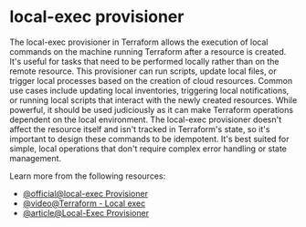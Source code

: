 # local-exec provisioner

The local-exec provisioner in Terraform allows the execution of local commands on the machine running Terraform after a resource is created. It's useful for tasks that need to be performed locally rather than on the remote resource. This provisioner can run scripts, update local files, or trigger local processes based on the creation of cloud resources. Common use cases include updating local inventories, triggering local notifications, or running local scripts that interact with the newly created resources. While powerful, it should be used judiciously as it can make Terraform operations dependent on the local environment. The local-exec provisioner doesn't affect the resource itself and isn't tracked in Terraform's state, so it's important to design these commands to be idempotent. It's best suited for simple, local operations that don't require complex error handling or state management.

Learn more from the following resources:

- [@official@local-exec Provisioner](https://developer.hashicorp.com/terraform/language/resources/provisioners/local-exec)
- [@video@Terraform - Local exec](https://www.youtube.com/watch?v=2dVq8L2LBc0)
- [@article@Local-Exec Provisioner](https://learning-ocean.com/tutorials/terraform/terraform-local-exec-provisioner/)
